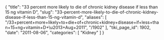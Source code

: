 {
  "title": "33 percent more likely to die of chronic kidney disease if less than 15 ng vitamin D",
  "slug": "33-percent-more-likely-to-die-of-chronic-kidney-disease-if-less-than-15-ng-vitamin-d",
  "aliases": [
    "/33+percent+more+likely+to+die+of+chronic+kidney+disease+if+less+than+15+ng+vitamin+D+\u2013+Aug+2011",
    "/1902"
  ],
  "tiki_page_id": 1902,
  "date": "2011-08-06",
  "categories": [
    "Kidney"
  ]
}

